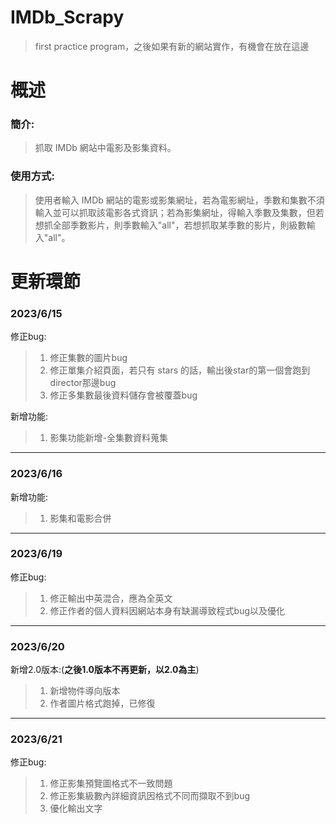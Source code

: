 # IMDb_Scrapy
>  first practice program，之後如果有新的網站實作，有機會在放在這邊
  
# 概述  
### **簡介:**    
>  抓取 IMDb 網站中電影及影集資料。
      
### **使用方式:**  
>  使用者輸入 IMDb 網站的電影或影集網址，若為電影網址，季數和集數不須輸入並可以抓取該電影各式資訊；若為影集網址，得輸入季數及集數，但若想抓全部季數影片，則季數輸入"all"，若想抓取某季數的影片，則級數輸入"all"。
  
# 更新環節
### 2023/6/15  
修正bug:
>  1. 修正集數的圖片bug  
>  2. 修正單集介紹頁面，若只有 stars 的話，輸出後star的第一個會跑到director那邊bug  
>  3. 修正多集數最後資料儲存會被覆蓋bug
    
新增功能:  
>  1. 影集功能新增-全集數資料蒐集  
***
### 2023/6/16  
新增功能:
>  1. 影集和電影合併  
***
### 2023/6/19  
修正bug:  
>  1. 修正輸出中英混合，應為全英文  
>  2. 修正作者的個人資料因網站本身有缺漏導致程式bug以及優化  
***
### 2023/6/20  
新增2.0版本:(**之後1.0版本不再更新，以2.0為主**)  
>  1. 新增物件導向版本
>  2. 作者圖片格式跑掉，已修復  
***
### 2023/6/21  
修正bug:  
>  1. 修正影集預覽圖格式不一致問題  
>  2. 修正影集級數內詳細資訊因格式不同而擷取不到bug  
>  3. 優化輸出文字  
